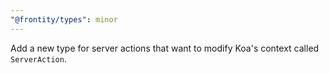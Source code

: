 ```yaml
---
"@frontity/types": minor
---
```


Add a new type for server actions that want to modify Koa's context called `ServerAction`.
